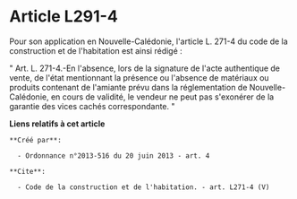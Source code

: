 # Article L291-4

Pour son application en Nouvelle-Calédonie, l'article L. 271-4 du code de la construction et de l'habitation est ainsi
rédigé : 

" Art. L. 271-4.-En l'absence, lors de la signature de l'acte authentique de vente, de l'état mentionnant la présence ou
l'absence de matériaux ou produits contenant de l'amiante prévu dans la réglementation de Nouvelle-Calédonie, en cours de
validité, le vendeur ne peut pas s'exonérer de la garantie des vices cachés correspondante. "

**Liens relatifs à cet article**

	**Créé par**:

	  - Ordonnance n°2013-516 du 20 juin 2013 - art. 4

	**Cite**:

	  - Code de la construction et de l'habitation. - art. L271-4 (V)
